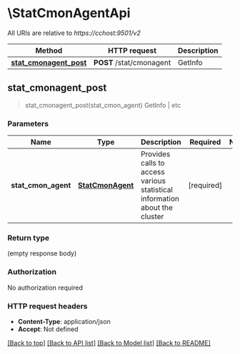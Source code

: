 # \StatCmonAgentApi

All URIs are relative to *https://cchost:9501/v2*

Method | HTTP request | Description
------------- | ------------- | -------------
[**stat_cmonagent_post**](StatCmonAgentApi.md#stat_cmonagent_post) | **POST** /stat/cmonagent | GetInfo | etc



## stat_cmonagent_post

> stat_cmonagent_post(stat_cmon_agent)
GetInfo | etc

### Parameters


Name | Type | Description  | Required | Notes
------------- | ------------- | ------------- | ------------- | -------------
**stat_cmon_agent** | [**StatCmonAgent**](StatCmonAgent.md) | Provides calls to access various statistical information about the cluster | [required] |

### Return type

 (empty response body)

### Authorization

No authorization required

### HTTP request headers

- **Content-Type**: application/json
- **Accept**: Not defined

[[Back to top]](#) [[Back to API list]](../README.md#documentation-for-api-endpoints) [[Back to Model list]](../README.md#documentation-for-models) [[Back to README]](../README.md)


